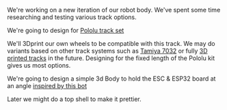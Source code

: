 
We're working on a new iteration of our robot body. We've spent some time researching and testing various track options.

We're going to design for [Pololu track set](https://shop.pimoroni.com/products/pololu-track-set-1?variant=39351808852051) 

We'll 3Dprint our own wheels to be compatible with this track. We may do variants based on other track systems such as [Tamiya 7032](https://www.rcjaz.co.uk/tamiya-70237-link-type-track-sprocket-set-p-18901.html) or fully [3D printed tracks](https://www.thingiverse.com/thing:15528) in the future. Designing for the fixed length of the Pololu kit gives us most options.

We're going to design a simple 3d Body to hold the ESC & ESP32 board at an angle [inspired by this bot](https://twitter.com/elec_leak/status/1518824409615593473)

Later we might do a top shell to make it prettier.


